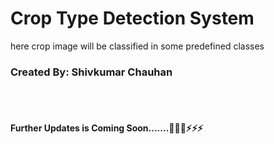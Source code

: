<h1>Crop Type Detection System</h1>
<p>here crop image will be classified in some predefined classes</p>
<h3>Created By: Shivkumar Chauhan</h3>
<br/>
<br/>
<h4>
Further Updates is Coming Soon.......🚀🚀🚀⚡⚡⚡
</h4>